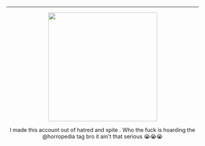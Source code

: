 ***

<p align="center">
<img src="https://media.tenor.com/KUqVdS-snugAAAAi/reverse-1999-reverse-199.gif"width="285px">

<p align="center">
I made this account out of hatred and spite . Who the fuck is hoarding the @horropedia tag bro it ain't that serious 😭😭😭






























<!---
HORROPEDlA/HORROPEDlA is a ✨ special ✨ repository because its `README.md` (this file) appears on your GitHub profile.
You can click the Preview link to take a look at your changes.
--->
